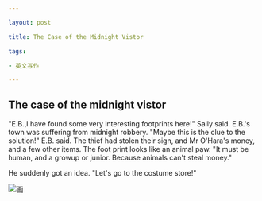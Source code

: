```yaml
---

layout: post

title: The Case of the Midnight Vistor

tags:

- 英文写作

---
```


## The case of the midnight vistor

"E.B.,I have found some very interesting footprints here!" Sally said. E.B.'s town was suffering from midnight robbery. "Maybe this is the clue to the solution!" E.B. said. The thief had stolen their sign, and Mr O'Hara's money, and a few other items. The foot print looks like an animal paw. "It must be human, and a growup or junior. Because animals can't steal money."

He suddenly got an idea. "Let's go to the costume store!"
 
![画]({{"/media/IMG_20190128_120503.jpg"|absolute_url}})

